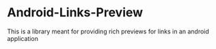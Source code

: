 # Android-Links-Preview
This is a library meant for providing rich previews for links in an android application
